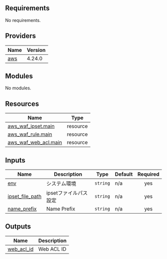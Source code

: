 <!-- BEGIN_TF_DOCS -->
## Requirements

No requirements.

## Providers

| Name | Version |
|------|---------|
| <a name="provider_aws"></a> [aws](#provider\_aws) | 4.24.0 |

## Modules

No modules.

## Resources

| Name | Type |
|------|------|
| [aws_waf_ipset.main](https://registry.terraform.io/providers/hashicorp/aws/latest/docs/resources/waf_ipset) | resource |
| [aws_waf_rule.main](https://registry.terraform.io/providers/hashicorp/aws/latest/docs/resources/waf_rule) | resource |
| [aws_waf_web_acl.main](https://registry.terraform.io/providers/hashicorp/aws/latest/docs/resources/waf_web_acl) | resource |

## Inputs

| Name | Description | Type | Default | Required |
|------|-------------|------|---------|:--------:|
| <a name="input_env"></a> [env](#input\_env) | システム環境 | `string` | n/a | yes |
| <a name="input_ipset_file_path"></a> [ipset\_file\_path](#input\_ipset\_file\_path) | ipsetファイルパス設定 | `string` | n/a | yes |
| <a name="input_name_prefix"></a> [name\_prefix](#input\_name\_prefix) | Name Prefix | `string` | n/a | yes |

## Outputs

| Name | Description |
|------|-------------|
| <a name="output_web_acl_id"></a> [web\_acl\_id](#output\_web\_acl\_id) | Web ACL ID |
<!-- END_TF_DOCS -->
